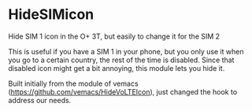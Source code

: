 # HideSIMicon
Hide SIM 1 icon in the O+ 3T, but easily to change it for the SIM 2

This is useful if you have a SIM 1 in your phone, but you only use it when you go to a certain country, the rest of the time is disabled. Since that disabled icon might get a bit annoying, this module lets you hide it.

Built initially from the module of vemacs (https://github.com/vemacs/HideVoLTEIcon), just changed the hook to address our needs.
